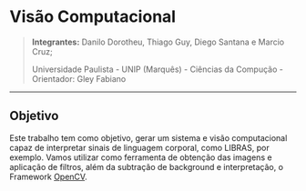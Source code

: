 Visão Computacional
=================
>**Integrantes:**
>   Danilo Dorotheu,
>   Thiago Guy,
>   Diego Santana e 
>   Marcio Cruz;
>    
>  Universidade Paulista - UNIP (Marquês) -
>  Ciências da Compução - 
>  Orientador: Gley Fabiano
 
----------------
Objetivo
----------
Este trabalho tem como objetivo, gerar um sistema e visão computacional capaz de interpretar sinais de linguagem corporal, como LIBRAS, por exemplo. Vamos utilizar como ferramenta de obtenção das imagens e aplicação de filtros, além da subtração de background e  interpretação, o Framework <a href="http://opencv.org/">OpenCV</a>.
